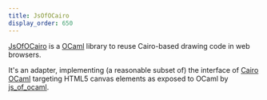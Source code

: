 ```yaml
---
title: JsOfOCairo
display_order: 650
---
```

[JsOfOCairo](http://github.com/jacquev6/JsOfOCairo/) is a [OCaml](http://ocaml.org/) library to reuse Cairo-based drawing code in web browsers.

It's an adapter, implementing (a reasonable subset of) the interface of [Cairo OCaml](https://github.com/Chris00/ocaml-cairo/)
targeting HTML5 canvas elements as exposed to OCaml by [js_of_ocaml](https://ocsigen.org/js_of_ocaml/).
